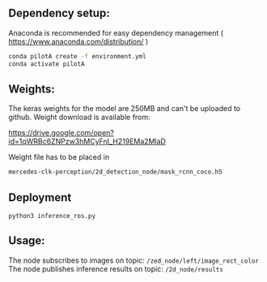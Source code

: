 ## Dependency setup:

Anaconda is recommended for easy dependency management
( https://www.anaconda.com/distribution/ )

```bash
conda pilotA create -f environment.yml
conda activate pilotA
```

## Weights:

The keras weights for the model are 250MB and can't be uploaded to github.
Weight download is available from:

https://drive.google.com/open?id=1qWRBc6ZNPzw3hMCyFnI_H219EMa2MlaD


Weight file has to be placed in 

```bash
mercedes-clk-perception/2d_detection_node/mask_rcnn_coco.h5
```

## Deployment

```
python3 inference_ros.py
```

## Usage:
The node subscribes to images on topic: ```/zed_node/left/image_rect_color```
The node publishes inference results on topic: ```/2d_node/results``` 
